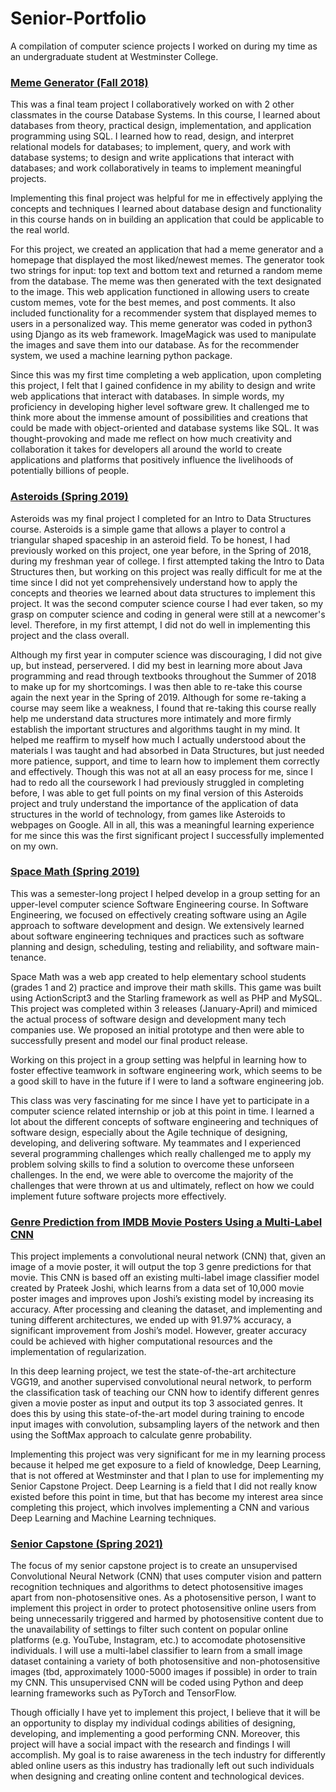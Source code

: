 # Senior-Portfolio
A compilation of computer science projects I worked on during my time as an undergraduate student at Westminster College.

### [Meme Generator (Fall 2018)](https://github.com/tiff9099/DBProject) 
This was a final team project I collaboratively worked on with 2 other classmates in the course Database Systems. In this course, I learned about databases from theory, practical design, implementation, and application programming using SQL. I learned how to read, design, and interpret relational models for databases; to implement, query, and work with database systems; to design and write applications that interact with databases; and work collaboratively in teams to implement meaningful projects.

Implementing this final project was helpful for me in effectively applying the concepts and techniques I learned about database design and functionality in this course hands on in building an application that could be applicable to the real world. 

For this project, we created an application that had a meme generator and a homepage that displayed the most liked/newest memes. The generator took two strings for input: top text and bottom text and returned a random meme from the database. The meme was then generated with the text designated to the image. This web application functioned in allowing users to create custom memes, vote for the best memes, and post comments. It also included functionality for a recommender system that displayed memes to users in a personalized way. This meme generator was coded in python3 using Django as its web framework. ImageMagick was used to manipulate the images and save them into our database. As for the recommender system, we used a machine learning python package. 

Since this was my first time completing a web application, upon completing this project, I felt that I gained confidence in my ability to design and write web applications that interact with databases. In simple words, my proficiency in developing higher level software grew. It challenged me to think more about the immense amount of possibilities and creations that could be made with object-oriented and database systems like SQL. It was thought-provoking and made me reflect on how much creativity and collaboration it takes for developers all around the world to create applications and platforms that positively influence the livelihoods of potentially billions of people. 

### [Asteroids (Spring 2019)](https://github.com/tiff9099/Intro-to-Data-Structures/tree/master/Asteroids)
Asteroids was my final project I completed for an Intro to Data Structures course. Asteroids is a simple game that allows a player to control a triangular shaped spaceship in an asteroid field. To be honest, I had previously worked on this project, one year before, in the Spring of 2018, during my freshman year of college. I first attempted taking the Intro to Data Structures then, but working on this project was really difficult for me at the time since I did not yet comprehensively understand how to apply the concepts and theories we learned about data structures to implement this project. It was the second computer science course I had ever taken, so my grasp on computer science and coding in general were still at a newcomer's level. Therefore, in my first attempt, I did not do well in implementing this project and the class overall. 

Although my first year in computer science was discouraging, I did not give up, but instead, perservered. I did my best in learning more about Java programming and read through textbooks throughout the Summer of 2018 to make up for my shortcomings. I was then able to re-take this course again the next year in the Spring of 2019. Although for some re-taking a course may seem like a weakness, I found that re-taking this course really help me understand data structures more intimately and more firmly establish the important structures and algorithms taught in my mind. It helped me reaffirm to myself how much I actually understood about the materials I was taught and had absorbed in Data Structures, but just needed more patience, support, and time to learn how to implement them correctly and effectively. Though this was not at all an easy process for me, since I had to redo all the coursework I had previously struggled in completing before, I was able to get full points on my final version of this Asteroids project and truly understand the importance of the application of data structures in the world of technology, from games like Asteroids to webpages on Google. All in all, this was a meaningful learning experience for me since this was the first significant project I successfully implemented on my own. 

### [Space Math (Spring 2019)](https://github.com/tiff9099/1st-2nd-Grade-Math-Game)
This was a semester-long project I helped develop in a group setting for an upper-level computer science Software Engineering course. In Software Engineering, we focused on effectively creating software using an Agile approach to software development and design. We extensively learned about software engineering techniques and practices such as software planning and design, scheduling, testing and reliability, and software main-tenance. 

Space Math was a web app created to help elementary school students (grades 1 and 2) practice and improve their math skills. This game was built using ActionScript3 and the Starling framework as well as PHP and MySQL. This project was completed within 3 releases (January-April) and mimiced the actual process of software design and development many tech companies use. We proposed an initial prototype and then were able to successfully present and model our final product release. 

Working on this project in a group setting was helpful in learning how to foster effective teamwork in software engineering work, which seems to be a good skill to have in the future if I were to land a software engineering job. 

This class was very fascinating for me since I have yet to participate in a computer science related internship or job at this point in time. I learned a lot about the different concepts of software engineering and techniques of software design, especially about the Agile technique of designing, developing, and delivering software. My teammates and I experienced several programming challenges which really challenged me to apply my problem solving skills to find a solution to overcome these unforseen challenges. In the end, we were able to overcome the majority of the challenges that were thrown at us and ultimately, reflect on how we could implement future software projects more effectively. 

### [Genre Prediction from IMDB Movie Posters Using a Multi-Label CNN](https://colab.research.google.com/drive/17N2fQnXBbRnFydgC6Gu88RxlXX3QsddZ?usp=sharing)
This project implements a convolutional neural network (CNN) that, given an image of a movie poster, it will output the top 3 genre predictions for that movie. This CNN is based off an existing multi-label image classifier model created by Prateek Joshi, which learns from a data set of 10,000 movie poster images and improves upon Joshi’s existing model by increasing its accuracy. After processing and cleaning the dataset, and implementing and tuning different architectures, we ended up with 91.97% accuracy, a significant improvement from Joshi’s model. However, greater accuracy could be achieved with higher computational resources and the implementation of regularization. 

In this deep learning project, we test the state-of-the-art architecture VGG19, and another supervised convolutional neural network, to perform the classification task of teaching our CNN how to identify different genres given a movie poster as input and output its top 3 associated genres. It does this by using this state-of-the-art model during training to encode input images with convolution, subsampling layers of the network and then using the SoftMax approach to calculate genre probability.  

Implementing this project was very significant for me in my learning process because it helped me get exposure to a field of knowledge, Deep Learning, that is not offered at Westminster and that I plan to use for implementing my Senior Capstone Project. Deep Learning is a field that I did not really know existed before this point in time, but that has become my interest area since completing this project, which involves implementing a CNN and various Deep Learning and Machine Learning techniques. 

### [Senior Capstone (Spring 2021)](https://colab.research.google.com/drive/13wdpMhF30MCD5fsvj3MXiKdINBrQC55x#scrollTo=YJ4RROkWvH49)
The focus of my senior capstone project is to create an unsupervised Convolutional Neural Network (CNN) that uses computer vision and pattern recognition techniques and algorithms to detect photosensitive images apart from non-photosensitive ones. As a photosensitive person, I want to implement this project in order to protect photosensitive online users from being unnecessarily triggered and harmed by photosensitive content due to the unavailability of settings to filter such content on popular online platforms (e.g. YouTube, Instagram, etc.) to accomodate photosensitive individuals. I will use a multi-label classifier to learn from a small image dataset containing a variety of both photosensitive and non-photosensitive images (tbd, approximately 1000-5000 images if possible) in order to train my CNN. This unsupervised CNN will be coded using Python and deep learning frameworks such as PyTorch and TensorFlow. 

Though officially I have yet to implement this project, I believe that it will be an opportunity to display my individual codings abilities of designing, developing, and implementing a good performing CNN. Moreover, this project will have a social impact with the research and findings I will accomplish. My goal is to raise awareness in the tech industry for differently abled online users as this industry has tradionally left out such individuals when designing and creating online content and technological devices. 





